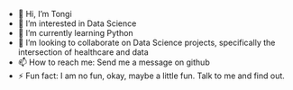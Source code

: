 - 👋 Hi, I’m Tongi
- 👀 I’m interested in Data Science
- 🌱 I’m currently learning Python
- 💞️ I’m looking to collaborate on Data Science projects, specifically the intersection of healthcare and data
- 📫 How to reach me: Send me a message on github
- ⚡ Fun fact: I am no fun, okay, maybe a little fun. Talk to me and find out.

<!---
Tkei-54/Tkei-54 is a ✨ special ✨ repository because its `README.md` (this file) appears on your GitHub profile.
You can click the Preview link to take a look at your changes.
--->
